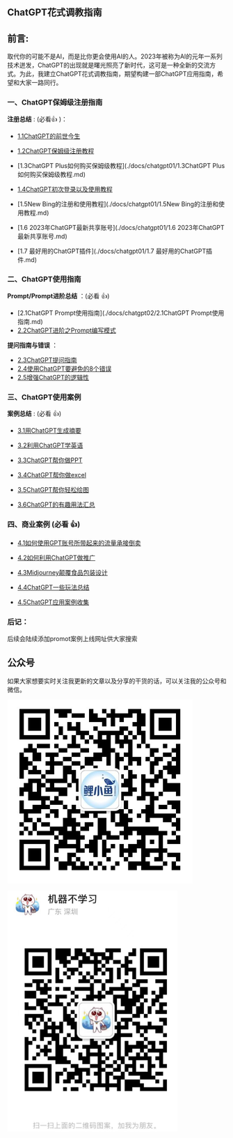 

## ChatGPT花式调教指南

## 前言:

  取代你的可能不是AI，而是比你更会使用AI的人。2023年被称为AI的元年一系列技术迸发，ChatGPT的出现就是曙光照亮了新时代，这可是一种全新的交流方式。为此，我建立ChatGPT花式调教指南，期望构建一部ChatGPT应用指南，希望和大家一路同行。

### 一、ChatGPT保姆级注册指南

**注册总结** : (必看:+1: )：

- [1.1ChatGPT的前世今生](./docs/chatgpt01/1.1ChatGPT的前世今生.md)

- [1.2ChatGPT保姆级注册教程](./docs/chatgpt01/1.2ChatGPT保姆级注册教程.md)

- [1.3ChatGPT Plus如何购买保姆级教程](./docs/chatgpt01/1.3ChatGPT Plus如何购买保姆级教程.md)

- [1.4ChatGPT初次登录以及使用教程](./docs/chatgpt01/1.4ChatGPT初次登录以及使用教程.md)

- [1.5New Bing的注册和使用教程](./docs/chatgpt01/1.5New Bing的注册和使用教程.md)

- [1.6 2023年ChatGPT最新共享账号](./docs/chatgpt01/1.6 2023年ChatGPT最新共享账号.md)

- [1.7 最好用的ChatGPT插件](./docs/chatgpt01/1.7 最好用的ChatGPT插件.md)

  

### 二、ChatGPT使用指南

**Prompt/Prompt进阶总结** ：(必看 :+1:)

- [2.1ChatGPT Prompt使用指南](./docs/chatgpt02/2.1ChatGPT Prompt使用指南.md)
- [2.2ChatGPT进阶之Prompt编写模式](./docs/chatgpt02/2.2ChatGPT进阶之Prompt编写模式.md)

**提问指南与错误** ：

* [2.3ChatGPT提问指南](./docs/chatgpt02/2.3ChatGPT提问指南.md)
* [2.4使用ChatGPT要避免的8个错误](./docs/chatgpt02/2.4使用ChatGPT要避免的8个错误.md)
* [2.5增强ChatGPT的逻辑性](./docs/chatgpt02/2.5增强ChatGPT的逻辑性.md)

### 三、ChatGPT使用案例

**案例总结** : (必看 :+1:)

- [3.1用ChatGPT生成摘要](./docs/chatgpt03/3.1用ChatGPT生成摘要.md)
- [3.2利用ChatGPT学英语](./docs/chatgpt03/3.2利用ChatGPT学英语.md)
- [3.3ChatGPT帮你做PPT](./docs/chatgpt03/3.3ChatGPT帮你做PPT.md)

- [3.4ChatGPT帮你做excel](./docs/chatgpt03/3.4ChatGPT帮你做excel.md)
- [3.5ChatGPT帮你轻松绘图](./docs/chatgpt03/3.5ChatGPT帮你轻松绘图.md)
- [3.6ChatGPT的有趣用法汇总](./docs/chatgpt03/3.6ChatGPT的有趣用法汇总.md)

### 四、商业案例 (必看 :+1:)

- [4.1如何使用GPT账号所带起来的流量承接倒卖](./docs/chatgpt04/4.1如何使用GPT账号所带起来的流量承接倒卖.md)
- [4.2如何利用ChatGPT做推广](./docs/chatgpt04/4.2如何利用ChatGPT做推广.md)
- [4.3Midjourney颠覆食品包装设计](./docs/chatgpt04/4.3Midjourney颠覆食品包装设计.md)

- [4.4ChatGPT一些玩法总结](./docs/chatgpt04/4.4ChatGPT一些玩法总结.md)
- [4.5ChatGPT应用案例收集](./docs/chatgpt04/4.5ChatGPT应用案例收集.md)

### 后记：

后续会陆续添加promot案例上线网址供大家搜索

## 公众号

如果大家想要实时关注我更新的文章以及分享的干货的话，可以关注我的公众号和微信。

![image-20230227164234802](.\pictures\image-20230227164234802.png)

![image-20230227164437223](.\pictures\image-20230227164437223.png)

